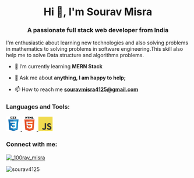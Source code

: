 <h1 align="center">Hi 👋, I'm Sourav Misra</h1>
<h3 align="center">A passionate full stack web developer from India</h3>
<p>I'm enthusiastic about learning new technologies and also solving problems in mathematics to solving problems in software engineering.This skill also help me to solve Data structure and algorithms problems.</p>

- 🌱 I’m currently learning **MERN Stack**

- 💬 Ask me about **anything, I am happy to help;**

- 📫 How to reach me **souravmisra4125@gmail.com**



<h3 align="left">Languages and Tools:</h3>
<p align="left"> <a href="https://www.w3schools.com/css/" target="_blank" rel="noreferrer"> <img src="https://raw.githubusercontent.com/devicons/devicon/master/icons/css3/css3-original-wordmark.svg" alt="css3" width="40" height="40"/> </a> <a href="https://www.w3.org/html/" target="_blank" rel="noreferrer"> <img src="https://raw.githubusercontent.com/devicons/devicon/master/icons/html5/html5-original-wordmark.svg" alt="html5" width="40" height="40"/> </a> <a href="https://developer.mozilla.org/en-US/docs/Web/JavaScript" target="_blank" rel="noreferrer"> <img src="https://raw.githubusercontent.com/devicons/devicon/master/icons/javascript/javascript-original.svg" alt="javascript" width="40" height="40"/> </a> </p>


<h3 align="left">Connect with me:</h3>
<p align="left">
<a href="https://instagram.com/_100rav_misra" target="blank"><img align="center" src="https://raw.githubusercontent.com/rahuldkjain/github-profile-readme-generator/master/src/images/icons/Social/instagram.svg" alt="_100rav_misra" height="30" width="40" /></a>
</p>



<p><img align="center" src="https://github-readme-streak-stats.herokuapp.com/?user=sourav4125&" alt="sourav4125" /></p>
